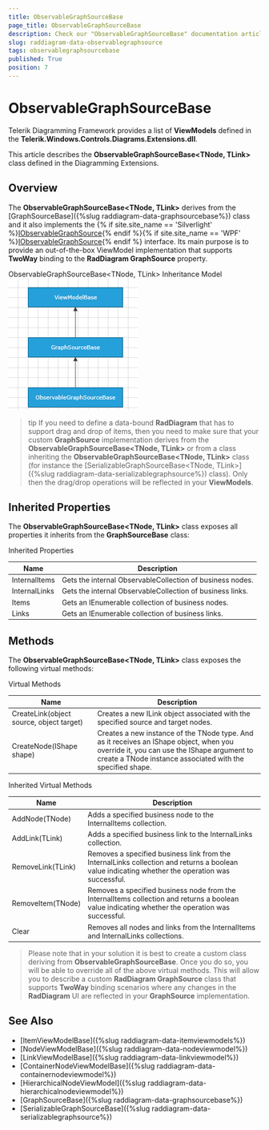 ```yaml
---
title: ObservableGraphSourceBase
page_title: ObservableGraphSourceBase
description: Check our "ObservableGraphSourceBase" documentation article for the RadDiagram WPF control.
slug: raddiagram-data-observablegraphsource
tags: observablegraphsourcebase
published: True
position: 7
---
```


# ObservableGraphSourceBase

Telerik Diagramming Framework provides a list of __ViewModels__ defined in the __Telerik.Windows.Controls.Diagrams.Extensions.dll__.	  

This article describes the __ObservableGraphSourceBase<TNode, TLink>__ class defined in the Diagramming Extensions.	  

## Overview

The __ObservableGraphSourceBase<TNode, TLink>__ derives from the [GraphSourceBase]({%slug raddiagram-data-graphsourcebase%}) class and it also implements the {% if site.site_name == 'Silverlight' %}[IObservableGraphSource](http://www.telerik.com/help/silverlight/t_telerik_windows_diagrams_core_iobservablegraphsource.html){% endif %}{% if site.site_name == 'WPF' %}[IObservableGraphSource](http://www.telerik.com/help/wpf/t_telerik_windows_diagrams_core_iobservablegraphsource.html){% endif %} interface. Its main purpose is to provide an out-of-the-box ViewModel implementation that supports __TwoWay__ binding to the __RadDiagram GraphSource__ property.

ObservableGraphSourceBase<TNode, TLink> Inheritance Model
![raddiagram-data-observablegraphsource](images/raddiagram-data-observablegraphsource.png)

>tip If you need to define a data-bound __RadDiagram__ that has to support drag and drop of items, then you need to make sure that your custom __GraphSource__ implementation derives from the __ObservableGraphSourceBase<TNode, TLink>__ or from a class inheriting the __ObservableGraphSourceBase<TNode, TLink>__ class (for instance the [SerializableGraphSourceBase<TNode, TLink>]({%slug raddiagram-data-serializablegraphsource%}) class).  Only then the drag/drop operations will be reflected in your __ViewModels__.
		

## Inherited Properties

The __ObservableGraphSourceBase<TNode, TLink>__ class exposes all properties it inherits from the __GraphSourceBase__ class:
		
Inherited Properties

|Name|Description|
|----|-----------|
|InternalItems|Gets the internal ObservableCollection of business nodes.|
|InternalLinks|Gets the internal ObservableCollection of business links.|
|Items|Gets an IEnumerable collection of business nodes.|
|Links|Gets an IEnumerable collection of business links.|

## Methods

The __ObservableGraphSourceBase<TNode, TLink>__ class exposes the following virtual methods:
		
Virtual Methods

|Name|Description|
|----|-----------|
|CreateLink(object source, object target)|Creates a new ILink object associated with the specified source and target nodes.|
|CreateNode(IShape shape)|Creates a new instance of the TNode type. And as it receives an IShape object, when you override it, you can use the IShape argument to create a TNode instance associated with the specified shape.|

Inherited Virtual Methods

|Name|Description|
|----|-----------|
|AddNode(TNode)|Adds a specified business node to the InternalItems collection.|
|AddLink(TLink)|Adds a specified business link to the InternalLinks collection.|
|RemoveLink(TLink)|Removes a specified business link from the InternalLinks collection and returns a boolean value indicating whether the operation was successful.|
|RemoveItem(TNode)|Removes a specified business node from the InternalItems collection and returns a boolean value indicating whether the operation was successful.|
|Clear|Removes all nodes and links from the InternalItems and InternalLinks collections.|

>Please note that in your solution it is best to create a custom class deriving from __ObservableGraphSourceBase__. Once you do so, you will be able to override all of the above virtual methods. This will allow you to describe a custom __RadDiagram GraphSource__ class that supports __TwoWay__ binding scenarios where any changes in the __RadDiagram__ UI are reflected in your __GraphSource__ implementation.		  

## See Also
 * [ItemViewModelBase]({%slug raddiagram-data-itemviewmodels%})
 * [NodeViewModelBase]({%slug raddiagram-data-nodeviewmodel%})
 * [LinkViewModelBase]({%slug raddiagram-data-linkviewmodel%})
 * [ContainerNodeViewModelBase]({%slug raddiagram-data-containernodeviewmodel%})
 * [HierarchicalNodeViewModel]({%slug raddiagram-data-hierarchicalnodeviewmodel%})
 * [GraphSourceBase]({%slug raddiagram-data-graphsourcebase%})
 * [SerializableGraphSourceBase]({%slug raddiagram-data-serializablegraphsource%})